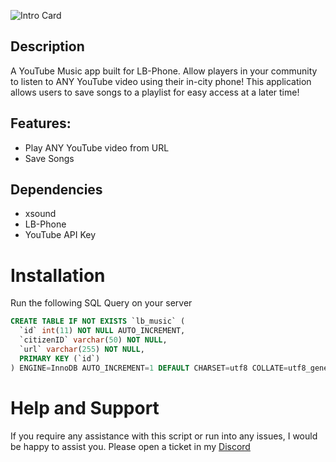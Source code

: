 ![Intro Card](https://docs.coolbrad.com/images/README/CB-MusicApp.png)

## Description
A YouTube Music app built for LB-Phone. Allow players in your community to listen to ANY YouTube video using their in-city phone! This application allows users to save songs to a playlist for easy access at a later time!

## Features:
- Play ANY YouTube video from URL
- Save Songs


## Dependencies
- xsound
- LB-Phone
- YouTube API Key

# Installation
Run the following SQL Query on your server

```sql
CREATE TABLE IF NOT EXISTS `lb_music` (
  `id` int(11) NOT NULL AUTO_INCREMENT,
  `citizenID` varchar(50) NOT NULL,
  `url` varchar(255) NOT NULL,
  PRIMARY KEY (`id`)
) ENGINE=InnoDB AUTO_INCREMENT=1 DEFAULT CHARSET=utf8 COLLATE=utf8_general_ci;
```

# Help and Support
If you require any assistance with this script or run into any issues, I would be happy to assist you. Please open a ticket in my [Discord](https://discord.gg/FQtN5FXcG5)